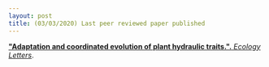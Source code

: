 ```yaml
---
layout: post
title: (03/03/2020) Last peer reviewed paper published
---
```


<a href="https://onlinelibrary.wiley.com/doi/full/10.1111/ele.13584#.XzxwcjOainA.twitter">**"Adaptation and coordinated evolution of plant hydraulic traits.".** *Ecology Letters*</a>.
